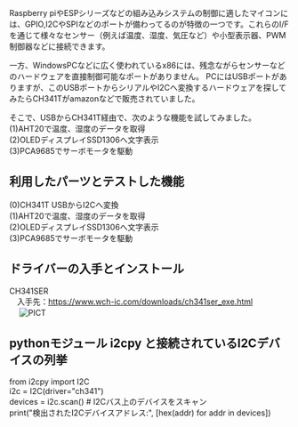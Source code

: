 Raspberry piやESPシリーズなどの組み込みシステムの制御に適したマイコンには、GPIO,I2CやSPIなどのポートが備わってるのが特徴の一つです。これらのI/Fを通じて様々なセンサー（例えば温度、湿度、気圧など）や小型表示器、PWM制御器などに接続できます。  

一方、WindowsPCなどに広く使われているx86には、残念ながらセンサーなどのハードウェアを直接制御可能なポートがありません。 
PCにはUSBポートがありますが、このUSBポートからシリアルやI2Cへ変換するハードウェアを探してみたらCH341Tがamazonなどで販売されていました。

そこで、USBからCH341T経由で、次のような機能を試してみました。  
(1)AHT20で温度、湿度のデータを取得  
(2)OLEDディスプレイSSD1306へ文字表示  
(3)PCA9685でサーボモータを駆動  

## 利用したパーツとテストした機能   
(0)CH341T USBからI2Cへ変換  
(1)AHT20で温度、湿度のデータを取得  
(2)OLEDディスプレイSSD1306へ文字表示  
(3)PCA9685でサーボモータを駆動  

## ドライバーの入手とインストール  
  CH341SER  
　入手先：https://www.wch-ic.com/downloads/ch341ser_exe.html  
　
![PICT](https://github.com/crecentmoon/USBtoI2C/images/CH341T.png)   

## pythonモジュール i2cpy と接続されているI2Cデバイスの列挙  

from i2cpy import I2C  
i2c = I2C(driver="ch341")  
devices = i2c.scan()  # I2Cバス上のデバイスをスキャン  
print("検出されたI2Cデバイスアドレス:", [hex(addr) for addr in devices])  
